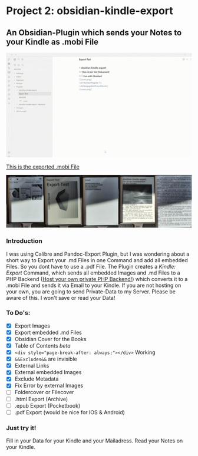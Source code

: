 # Project 2: obsidian-kindle-export 
## An Obsidian-Plugin which sends your Notes to your Kindle as .mobi File
![](screenrecord.gif)

[This is the exported .mobi File](Export-Test.mobi)

![](ebook.jpg)

### Introduction
I was using Calibre and Pandoc-Export Plugin, but I was wondering about a short way to Export your .md Files in one Command and add all embedded Files. So you dont have to use a .pdf File. The Plugin creates a *Kindle: Export* Command, which sends all embedded Images and .md Files to a PHP Backend ([Host your own private PHP Backend!](https://github.com/SimeonLukas/Obsidian2Kindle)) which converts it to a .mobi File and sends it via Email to your Kindle. If you are not hosting on your own, you are going to send Private-Data to my Server. Please be aware of this. I won't save or read your Data!

### To Do's:
- [x] Export Images
- [x] Export embedded .md Files
- [x] Obsidian Cover for the Books
- [x] Table of Contents *beta*
- [x] ```<div style="page-break-after: always;"></div>``` Working
- [x] ```&&Excludes&&``` are invisible
- [x] External Links
- [x] External embedded Images
- [x] Exclude Metadata
- [x] Fix Error by external Images
- [ ] Foldercover or Filecover
- [ ] .html Export (Archive)
- [ ] .epub Export (Pocketbook)
- [ ] .pdf Export (would be nice for IOS & Android)

### Just try it!
Fill in your Data for your Kindle and your Mailadress.
Read your Notes on your Kindle.




